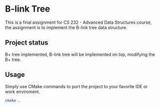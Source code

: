 # B-link Tree

This is a final assignment for CS 232 - Advanced Data Structures course, the assignment is to implement the B-link tree data structure.
## Project status
B+ tree implemented, B-link tree will be implemented on top, modifying the B+ tree.

## Usage

Simply use CMake commands to port the project to your favorite IDE or work enviroment.

```bash
cmake .
```